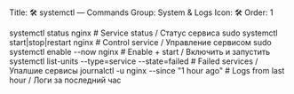 Title: 🛠 systemctl — Commands
Group: System & Logs
Icon: 🛠
Order: 1

systemctl status nginx                          # Service status / Статус сервиса
sudo systemctl start|stop|restart nginx         # Control service / Управление сервисом
sudo systemctl enable --now nginx               # Enable + start / Включить и запустить
systemctl list-units --type=service --state=failed  # Failed services / Упалшие сервисы
journalctl -u nginx --since "1 hour ago"        # Logs from last hour / Логи за последний час


